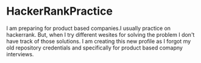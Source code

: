 # HackerRankPractice

I am preparing for product based companies.I usually practice on hackerrank. But, when I try different wesites for solving the problem I don't have track of those solutions.
I am creating this new profile as I forgot my old repository credentials and specifically for product based comapny interviews.
